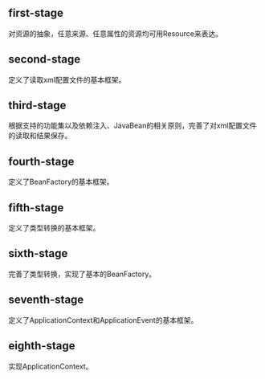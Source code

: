## first-stage

对资源的抽象，任意来源、任意属性的资源均可用Resource来表达。



## second-stage

定义了读取xml配置文件的基本框架。



## third-stage

根据支持的功能集以及依赖注入、JavaBean的相关原则，完善了对xml配置文件的读取和结果保存。



## fourth-stage

定义了BeanFactory的基本框架。



## fifth-stage

定义了类型转换的基本框架。



## sixth-stage

完善了类型转换，实现了基本的BeanFactory。



## seventh-stage

定义了ApplicationContext和ApplicationEvent的基本框架。



## eighth-stage

实现ApplicationContext。
